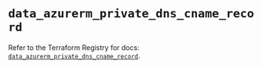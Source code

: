 # `data_azurerm_private_dns_cname_record`

Refer to the Terraform Registry for docs: [`data_azurerm_private_dns_cname_record`](https://registry.terraform.io/providers/hashicorp/azurerm/4.46.0/docs/data-sources/private_dns_cname_record).
